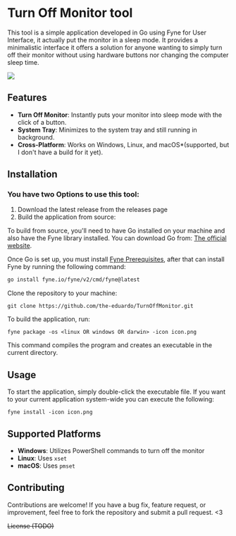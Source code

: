 # Turn Off Monitor tool

This tool is a simple application developed in Go using Fyne for User Interface, it actually put the monitor in a sleep mode. It provides a minimalistic interface it offers a solution for anyone wanting to simply turn off their monitor without using hardware buttons nor changing the computer sleep time.


![](https://i.imgur.com/vOYbVmS.png)
## Features

- **Turn Off Monitor**: Instantly puts your monitor into sleep mode with the click of a button.
- **System Tray**: Minimizes to the system tray and still running in background.
- **Cross-Platform**: Works on Windows, Linux, and macOS*(supported, but I don't have a build for it yet).

## Installation
### You have two Options to use this tool:
1. Download the latest release from the releases page 
2. Build the application from source:

To build from source, you'll need to have Go installed on your machine and also have the Fyne library installed. You can download Go from: 
[The official website](https://go.dev/doc/install). 

Once Go is set up, you must install [Fyne Prerequisites](https://docs.fyne.io/started/), after that can install Fyne by running the following command:
```bash
go install fyne.io/fyne/v2/cmd/fyne@latest
```
Clone the repository to your machine:
```
git clone https://github.com/the-eduardo/TurnOffMonitor.git
```
To build the application, run:
```
fyne package -os <linux OR windows OR darwin> -icon icon.png
```

This command compiles the program and creates an executable in the current directory.

## Usage
To start the application, simply double-click the executable file.
If you want to your current application system-wide you can execute the following:
```
fyne install -icon icon.png
```

## Supported Platforms

- **Windows**: Utilizes PowerShell commands to turn off the monitor
- **Linux**: Uses `xset`
- **macOS**: Uses `pmset`

## Contributing

Contributions are welcome! If you have a bug fix, feature request, or improvement, feel free to fork the repository and submit a pull request. <3


~~License (TODO)~~

